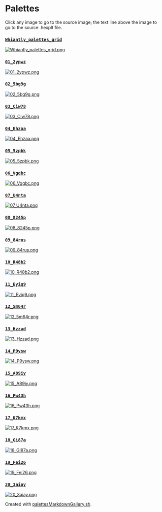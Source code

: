 # Palettes

Click any image to go to the source image; the text line above the image to go to the source .hexplt file.

### [`Whiantly_palettes_grid`](Whiantly_palettes_grid.hexplt)

[ ![Whiantly_palettes_grid.png](Whiantly_palettes_grid.png) ](Whiantly_palettes_grid.png)

### [`01_2ypwz`](01_2ypwz.hexplt)

[ ![01_2ypwz.png](01_2ypwz.png) ](01_2ypwz.png)

### [`02_5bg9g`](02_5bg9g.hexplt)

[ ![02_5bg9g.png](02_5bg9g.png) ](02_5bg9g.png)

### [`03_Ciw78`](03_Ciw78.hexplt)

[ ![03_Ciw78.png](03_Ciw78.png) ](03_Ciw78.png)

### [`04_Ehzaa`](04_Ehzaa.hexplt)

[ ![04_Ehzaa.png](04_Ehzaa.png) ](04_Ehzaa.png)

### [`05_5zpbk`](05_5zpbk.hexplt)

[ ![05_5zpbk.png](05_5zpbk.png) ](05_5zpbk.png)

### [`06_Vgqbc`](06_Vgqbc.hexplt)

[ ![06_Vgqbc.png](06_Vgqbc.png) ](06_Vgqbc.png)

### [`07_U4nta`](07_U4nta.hexplt)

[ ![07_U4nta.png](07_U4nta.png) ](07_U4nta.png)

### [`08_8245p`](08_8245p.hexplt)

[ ![08_8245p.png](08_8245p.png) ](08_8245p.png)

### [`09_84rus`](09_84rus.hexplt)

[ ![09_84rus.png](09_84rus.png) ](09_84rus.png)

### [`10_R48b2`](10_R48b2.hexplt)

[ ![10_R48b2.png](10_R48b2.png) ](10_R48b2.png)

### [`11_Eyiq9`](11_Eyiq9.hexplt)

[ ![11_Eyiq9.png](11_Eyiq9.png) ](11_Eyiq9.png)

### [`12_5m64r`](12_5m64r.hexplt)

[ ![12_5m64r.png](12_5m64r.png) ](12_5m64r.png)

### [`13_Hzzad`](13_Hzzad.hexplt)

[ ![13_Hzzad.png](13_Hzzad.png) ](13_Hzzad.png)

### [`14_P9ysw`](14_P9ysw.hexplt)

[ ![14_P9ysw.png](14_P9ysw.png) ](14_P9ysw.png)

### [`15_A89iy`](15_A89iy.hexplt)

[ ![15_A89iy.png](15_A89iy.png) ](15_A89iy.png)

### [`16_Pw43h`](16_Pw43h.hexplt)

[ ![16_Pw43h.png](16_Pw43h.png) ](16_Pw43h.png)

### [`17_K7kmx`](17_K7kmx.hexplt)

[ ![17_K7kmx.png](17_K7kmx.png) ](17_K7kmx.png)

### [`18_Gi87a`](18_Gi87a.hexplt)

[ ![18_Gi87a.png](18_Gi87a.png) ](18_Gi87a.png)

### [`19_Fei26`](19_Fei26.hexplt)

[ ![19_Fei26.png](19_Fei26.png) ](19_Fei26.png)

### [`20_3aiay`](20_3aiay.hexplt)

[ ![20_3aiay.png](20_3aiay.png) ](20_3aiay.png)

Created with [palettesMarkdownGallery.sh](https://github.com/earthbound19/_ebDev/blob/master/scripts/imgAndVideo/palettesMarkdownGallery.sh).